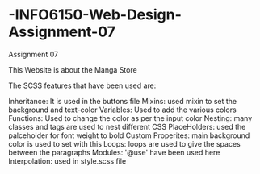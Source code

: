 # -INFO6150-Web-Design-Assignment-07
Assignment 07

This Website is about the Manga Store

The SCSS features that have been used are:

Inheritance: It is used in the buttons file
Mixins: used mixin to set the background and text-color
Variables: Used to add the various colors
Functions: Used to change the color as per the input color
Nesting: many classes and tags are used to nest different CSS
PlaceHolders: used the palceholder for font weight to bold
Custom Properites: main background color is used to set with this
Loops: loops are used to give the spaces between the paragraphs
Modules: '@use' have been used here
Interpolation: used in style.scss file